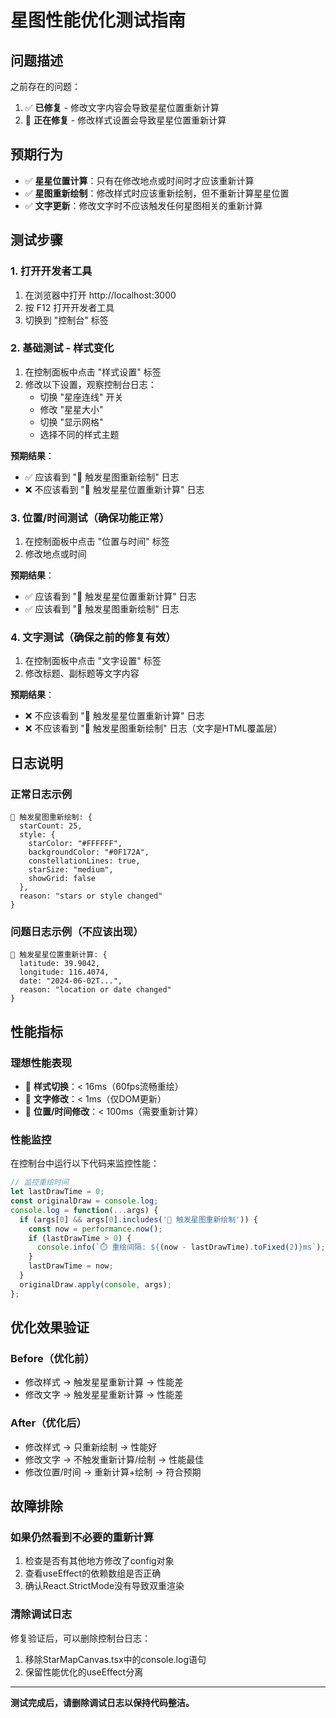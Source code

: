 # 星图性能优化测试指南

## 问题描述
之前存在的问题：
1. ✅ **已修复** - 修改文字内容会导致星星位置重新计算
2. 🔧 **正在修复** - 修改样式设置会导致星星位置重新计算

## 预期行为
- ✅ **星星位置计算**：只有在修改地点或时间时才应该重新计算
- ✅ **星图重新绘制**：修改样式时应该重新绘制，但不重新计算星星位置
- ✅ **文字更新**：修改文字时不应该触发任何星图相关的重新计算

## 测试步骤

### 1. 打开开发者工具
1. 在浏览器中打开 http://localhost:3000
2. 按 F12 打开开发者工具
3. 切换到 "控制台" 标签

### 2. 基础测试 - 样式变化
1. 在控制面板中点击 "样式设置" 标签
2. 修改以下设置，观察控制台日志：
   - 切换 "星座连线" 开关
   - 修改 "星星大小"
   - 切换 "显示网格"
   - 选择不同的样式主题

**预期结果**：
- ✅ 应该看到 "🎨 触发星图重新绘制" 日志
- ❌ 不应该看到 "🌟 触发星星位置重新计算" 日志

### 3. 位置/时间测试（确保功能正常）
1. 在控制面板中点击 "位置与时间" 标签
2. 修改地点或时间

**预期结果**：
- ✅ 应该看到 "🌟 触发星星位置重新计算" 日志
- ✅ 应该看到 "🎨 触发星图重新绘制" 日志

### 4. 文字测试（确保之前的修复有效）
1. 在控制面板中点击 "文字设置" 标签
2. 修改标题、副标题等文字内容

**预期结果**：
- ❌ 不应该看到 "🌟 触发星星位置重新计算" 日志
- ❌ 不应该看到 "🎨 触发星图重新绘制" 日志（文字是HTML覆盖层）

## 日志说明

### 正常日志示例
```
🎨 触发星图重新绘制: {
  starCount: 25,
  style: {
    starColor: "#FFFFFF",
    backgroundColor: "#0F172A", 
    constellationLines: true,
    starSize: "medium",
    showGrid: false
  },
  reason: "stars or style changed"
}
```

### 问题日志示例（不应该出现）
```
🌟 触发星星位置重新计算: {
  latitude: 39.9042,
  longitude: 116.4074,
  date: "2024-06-02T...",
  reason: "location or date changed"
}
```

## 性能指标

### 理想性能表现
- 🎯 **样式切换**：< 16ms（60fps流畅重绘）
- 🎯 **文字修改**：< 1ms（仅DOM更新）
- 🎯 **位置/时间修改**：< 100ms（需要重新计算）

### 性能监控
在控制台中运行以下代码来监控性能：
```javascript
// 监控重绘时间
let lastDrawTime = 0;
const originalDraw = console.log;
console.log = function(...args) {
  if (args[0] && args[0].includes('🎨 触发星图重新绘制')) {
    const now = performance.now();
    if (lastDrawTime > 0) {
      console.info(`⏱️ 重绘间隔: ${(now - lastDrawTime).toFixed(2)}ms`);
    }
    lastDrawTime = now;
  }
  originalDraw.apply(console, args);
};
```

## 优化效果验证

### Before（优化前）
- 修改样式 → 触发星星重新计算 → 性能差
- 修改文字 → 触发星星重新计算 → 性能差

### After（优化后）
- 修改样式 → 只重新绘制 → 性能好
- 修改文字 → 不触发重新计算/绘制 → 性能最佳
- 修改位置/时间 → 重新计算+绘制 → 符合预期

## 故障排除

### 如果仍然看到不必要的重新计算
1. 检查是否有其他地方修改了config对象
2. 查看useEffect的依赖数组是否正确
3. 确认React.StrictMode没有导致双重渲染

### 清除调试日志
修复验证后，可以删除控制台日志：
1. 移除StarMapCanvas.tsx中的console.log语句
2. 保留性能优化的useEffect分离

---

**测试完成后，请删除调试日志以保持代码整洁。** 